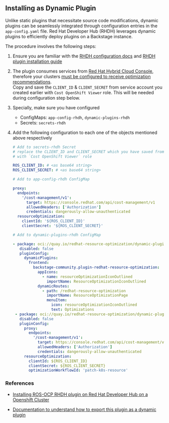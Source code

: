 ## Installing as Dynamic Plugin

Unlike static plugins that necessitate source code modifications, dynamic plugins can be seamlessly integrated through configuration entries in the `app-config.yaml` file.
Red Hat Developer Hub (RHDH) leverages dynamic plugins to efficiently deploy plugins on a Backstage instance.

The procedure involves the following steps:

1. Ensure you are familiar with the [RHDH configuration docs](https://docs.redhat.com/en/documentation/red_hat_developer_hub/1.6/html/configuring_red_hat_developer_hub/index) and [RHDH plugin installation guide](https://docs.redhat.com/en/documentation/red_hat_developer_hub/1.6/html/installing_and_viewing_plugins_in_red_hat_developer_hub/index)

2. The plugin consumes services from [Red Hat Hybrid Cloud Console](https://console.redhat.com/openshift/cost-management/optimizations), therefore your clusters [must be configured to receive optimization recommendations](https://docs.redhat.com/en/documentation/cost_management_service/1-latest/html-single/getting_started_with_resource_optimization_for_openshift/index).  
   Copy and save the `CLIENT_ID` & `CLIENT_SECRET` from service account you created earlier with `Cost OpenShift Viewer` role. This will be needed during configuration step below.

3. Specially, make sure you have configured

   - ConfigMaps: `app-config-rhdh`, `dynamic-plugins-rhdh`
   - Secrets: `secrets-rhdh`

4. Add the following configuration to each one of the objects mentioned above respectively

   ```yaml
   # Add to secrets-rhdh Secret
   # replace the CLIENT_ID and CLIENT_SECRET which you have saved from the previous step from your service account
   # with `Cost OpenShift Viewer` role

   ROS_CLIENT_ID: # <as base64 string>
   ROS_CLIENT_SECRET: # <as base64 string>
   ```

   ```yaml
   # Add to app-config-rhdh ConfigMap

   proxy:
     endpoints:
       '/cost-management/v1':
         target: https://console.redhat.com/api/cost-management/v1
         allowedHeaders: ['Authorization']
         credentials: dangerously-allow-unauthenticated
     resourceOptimization:
       clientId: '${ROS_CLIENT_ID}'
       clientSecret: '${ROS_CLIENT_SECRET}'
   ```

   ```yaml
   # Add to dynamic-plugins-rhdh ConfigMap

   - package: oci://quay.io/redhat-resource-optimization/dynamic-plugins:1.1.0!backstage-community-plugin-redhat-resource-optimization
      disabled: false
      pluginConfig:
        dynamicPlugins:
          frontend:
            backstage-community.plugin-redhat-resource-optimization:
              appIcons:
                - name: resourceOptimizationIconOutlined
                  importName: ResourceOptimizationIconOutlined
              dynamicRoutes:
                - path: /redhat-resource-optimization
                  importName: ResourceOptimizationPage
                  menuItem:
                    icon: resourceOptimizationIconOutlined
                    text: Optimizations
    - package: oci://quay.io/redhat-resource-optimization/dynamic-plugins:1.1.0!backstage-community-plugin-redhat-resource-optimization-backend
      disabled: false
      pluginConfig:
        proxy:
          endpoints:
            '/cost-management/v1':
              target: https://console.redhat.com/api/cost-management/v1
              allowedHeaders: ['Authorization']
              credentials: dangerously-allow-unauthenticated
        resourceOptimization:
          clientId: ${ROS_CLIENT_ID}
          clientSecret: ${ROS_CLIENT_SECRET}
          optimizationWorkflowId: 'patch-k8s-resource'
   ```

### References

- [Installing ROS-OCP RHDH plugin on Red Hat Developer Hub on a Openshift Cluster](https://docs.google.com/document/d/1tExe7cEBYMJplkk9ppSdBINwE-14KmxURczGjloHqZ4/edit?usp=sharing)

- [Documentation to understand how to export this plugin as a dynamic plugin](https://github.com/janus-idp/backstage-showcase/blob/main/docs/dynamic-plugins/export-derived-package.md)
